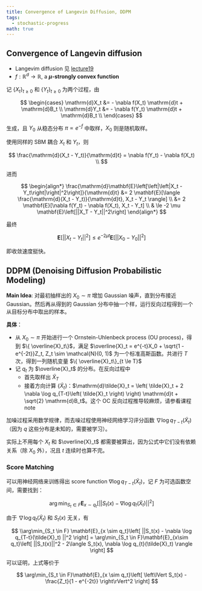 ```yaml
---
title: Convergence of Langevin Diffusion, DDPM
tags:
  - stochastic-progress
math: true
---
```

## Convergence of Langevin diffusion

- Langevim diffusion 见 [lecture19](Lecture19-Informal-Definition-of-Diffusion-and-Examples.md)
- $f: \mathbb{R}^d \rightarrow \mathbb{R}$, a **$\mu$-strongly convex function**

记 $\{ X_t\}_{t\ge0}$ 和 $\{ Y_t\}_{t\ge0}$ 为两个过程，由

$$
\begin{cases}
    \mathrm{d}X_t &= - \nabla f(X_t) \mathrm{d}t + \mathrm{d}B_t \\
    \mathrm{d}Y_t &= - \nabla f(Y_t) \mathrm{d}t + \mathrm{d}B_t \\
\end{cases}
$$

生成，且 $Y_0$ 从稳态分布 $\pi \propto e^{-f}$ 中取样，$X_0$ 则是随机取样。

使用同样的 SBM 耦合 $X_t$ 和 $Y_t$，则

$$
\frac{\mathrm{d}(X_t - Y_t)}{\mathrm{d}t} = \nabla f(Y_t) - \nabla f(X_t) \\
$$

进而

$$
\begin{align*}
    \frac{\mathrm{d}\mathbf{E}\left[\left|\left|X_t - Y_t\right|\right|^2\right]}{\mathrm{d}t} &= 2 \mathbf{E}[\langle \frac{\mathrm{d}(X_t - Y_t)}{\mathrm{d}t}, X_t - Y_t \rangle] \\
    &= 2 \mathbf{E}[\nabla f(Y_t) - \nabla f(X_t), X_t - Y_t] \\
    & \le -2 \mu \mathbf{E}\left[||X_T - Y_t||^2\right]
\end{align*} 
$$

最终

$$
\mathbf{E}[||X_t - Y_t||^2] \le e^{-2\mu t}\mathbf{E}[||X_0 - Y_0||^2]
$$

即收敛速度挺快。

## DDPM (Denoising Diffusion Probabilistic Modeling)

**Main Idea**: 对最初抽样出的 $X_0 \sim \pi$ 增加 Gaussian 噪声，直到分布接近 Gaussian。然后再从得到的 Gaussian 分布中抽一个样，运行反向过程得到一个从目标分布中取出的样本。

**具体**：

- 从 $X_0 \sim \pi$ 开始进行一个 Ornstein-Uhlenbeck process (OU process)，得到 $\{ \overline{X}_t\}$，满足 $\overline{X}_t = e^{-t}X_0 + \sqrt{1 - e^{-2t}}Z_t, Z_t \sim \mathcal{N}(0, 1)$ 为一个标准高斯函数。共进行 $T$ 次，得到一列随机变量 $\{ \overline{X}_t\}_{t \le T}$
- 记 $q_t$ 为 $\overline{X}_t$ 的分布。在反向过程中
  - 首先取样出 $\tilde{X}_T$
  - 接着方向计算 $\{ \tilde{X}_t\}$：$\mathrm{d}\tilde{X}_t = \left( \tilde{X}_t + 2 \nabla \log q_{T-t}\left( \tilde{X}_t \right) \right) \mathrm{d}t + \sqrt{2} \mathrm{d}B_t$。这个 OC 反向过程推导较麻烦，请参看课程 note

加噪过程采用数学规律，而去噪过程使用神经网络学习评分函数 $\nabla \log q_{T-t}(\tilde{X}_t)$（因为 $q$ 这些分布是未知的，需要被学习）。

实际上不用每个 $X_t$ 和 $\overline{X}_t$ 都需要被算出，因为公式中它们没有依赖关系（除 $X_0$ 外），况且 $t$ 连续时也算不完。

### Score Matching

可以用神经网络来训练得出 score function $\nabla \log q_{T-t}(\tilde{X}_t)$，记 $F$ 为可选函数空间，需要找到：

$$
\arg\min_{S_t \in F} \mathbf{E}_{x \sim q_t}\left[ ||S_t(x) - \nabla \log q_{t}(\tilde{X}_t) ||^2 \right]
$$

由于 $\nabla \log q_{t}(\tilde{X}_t)$ 和 $S_t(x)$ 无关，有

$$
\\arg\min_{S_t \in F} \mathbf{E}_{x \sim q_t}\left[ ||S_t(x) - \nabla \log q_{T-t}(\tilde{X}_t) ||^2 \right] = \arg\min_{S_t \in F}\mathbf{E}_{x\sim q_t}\left[ ||S_t(x)||^2 - 2\langle S_t(x), \nabla \log q_{t}(\tilde{X}_t) \rangle \right]
$$

可以证明，上式等价于

$$
\arg\min_{S_t \in F}\mathbf{E}_{x \sim q_t}\left[ \left\lVert S_t(x) - \frac{Z_t}{1 - e^{-2t}} \right\rVert^2 \right]
$$
